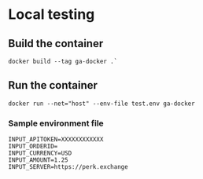 # Local testing

## Build the container

```
docker build --tag ga-docker .`
```

## Run the container

```
docker run --net="host" --env-file test.env ga-docker
```

### Sample environment file

```
INPUT_APITOKEN=XXXXXXXXXXXX
INPUT_ORDERID=
INPUT_CURRENCY=USD
INPUT_AMOUNT=1.25
INPUT_SERVER=https://perk.exchange
```
